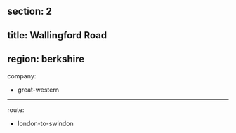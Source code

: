 section: 2
----
title: Wallingford Road
----
region: berkshire
----
company:
- great-western
----
route:
- london-to-swindon

